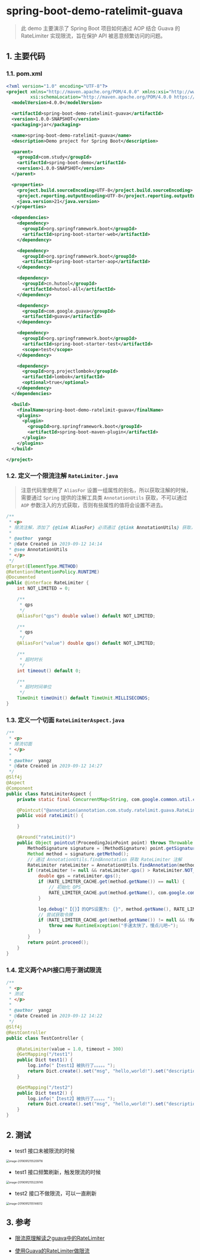 # spring-boot-demo-ratelimit-guava

> 此 demo 主要演示了 Spring Boot 项目如何通过 AOP 结合 Guava 的 RateLimiter 实现限流，旨在保护 API 被恶意频繁访问的问题。

## 1. 主要代码

### 1.1. pom.xml

```xml
<?xml version="1.0" encoding="UTF-8"?>
<project xmlns="http://maven.apache.org/POM/4.0.0" xmlns:xsi="http://www.w3.org/2001/XMLSchema-instance"
         xsi:schemaLocation="http://maven.apache.org/POM/4.0.0 https://maven.apache.org/xsd/maven-4.0.0.xsd">
  <modelVersion>4.0.0</modelVersion>

  <artifactId>spring-boot-demo-ratelimit-guava</artifactId>
  <version>1.0.0-SNAPSHOT</version>
  <packaging>jar</packaging>

  <name>spring-boot-demo-ratelimit-guava</name>
  <description>Demo project for Spring Boot</description>

  <parent>
    <groupId>com.study</groupId>
    <artifactId>spring-boot-demo</artifactId>
    <version>1.0.0-SNAPSHOT</version>
  </parent>

  <properties>
    <project.build.sourceEncoding>UTF-8</project.build.sourceEncoding>
    <project.reporting.outputEncoding>UTF-8</project.reporting.outputEncoding>
    <java.version>21</java.version>
  </properties>

  <dependencies>
    <dependency>
      <groupId>org.springframework.boot</groupId>
      <artifactId>spring-boot-starter-web</artifactId>
    </dependency>

    <dependency>
      <groupId>org.springframework.boot</groupId>
      <artifactId>spring-boot-starter-aop</artifactId>
    </dependency>

    <dependency>
      <groupId>cn.hutool</groupId>
      <artifactId>hutool-all</artifactId>
    </dependency>

    <dependency>
      <groupId>com.google.guava</groupId>
      <artifactId>guava</artifactId>
    </dependency>

    <dependency>
      <groupId>org.springframework.boot</groupId>
      <artifactId>spring-boot-starter-test</artifactId>
      <scope>test</scope>
    </dependency>

    <dependency>
      <groupId>org.projectlombok</groupId>
      <artifactId>lombok</artifactId>
      <optional>true</optional>
    </dependency>
  </dependencies>

  <build>
    <finalName>spring-boot-demo-ratelimit-guava</finalName>
    <plugins>
      <plugin>
        <groupId>org.springframework.boot</groupId>
        <artifactId>spring-boot-maven-plugin</artifactId>
      </plugin>
    </plugins>
  </build>

</project>
```

### 1.2. 定义一个限流注解 `RateLimiter.java`

> 注意代码里使用了 `AliasFor` 设置一组属性的别名，所以获取注解的时候，需要通过 `Spring` 提供的注解工具类 `AnnotationUtils` 获取，不可以通过 `AOP` 参数注入的方式获取，否则有些属性的值将会设置不进去。

```java
/**
 * <p>
 * 限流注解，添加了 {@link AliasFor} 必须通过 {@link AnnotationUtils} 获取，才会生效
 *
 * @author  yangz
 * @date Created in 2019-09-12 14:14
 * @see AnnotationUtils
 * </p>
 */
@Target(ElementType.METHOD)
@Retention(RetentionPolicy.RUNTIME)
@Documented
public @interface RateLimiter {
    int NOT_LIMITED = 0;

    /**
     * qps
     */
    @AliasFor("qps") double value() default NOT_LIMITED;

    /**
     * qps
     */
    @AliasFor("value") double qps() default NOT_LIMITED;

    /**
     * 超时时长
     */
    int timeout() default 0;

    /**
     * 超时时间单位
     */
    TimeUnit timeUnit() default TimeUnit.MILLISECONDS;
}
```

### 1.3. 定义一个切面 `RateLimiterAspect.java`

```java
/**
 * <p>
 * 限流切面
 * </p>
 *
 * @author  yangz
 * @date Created in 2019-09-12 14:27
 */
@Slf4j
@Aspect
@Component
public class RateLimiterAspect {
    private static final ConcurrentMap<String, com.google.common.util.concurrent.RateLimiter> RATE_LIMITER_CACHE = new ConcurrentHashMap<>();

    @Pointcut("@annotation(annotation.com.study.ratelimit.guava.RateLimiter)")
    public void rateLimit() {

    }

    @Around("rateLimit()")
    public Object pointcut(ProceedingJoinPoint point) throws Throwable {
        MethodSignature signature = (MethodSignature) point.getSignature();
        Method method = signature.getMethod();
        // 通过 AnnotationUtils.findAnnotation 获取 RateLimiter 注解
        RateLimiter rateLimiter = AnnotationUtils.findAnnotation(method, RateLimiter.class);
        if (rateLimiter != null && rateLimiter.qps() > RateLimiter.NOT_LIMITED) {
            double qps = rateLimiter.qps();
            if (RATE_LIMITER_CACHE.get(method.getName()) == null) {
                // 初始化 QPS
                RATE_LIMITER_CACHE.put(method.getName(), com.google.common.util.concurrent.RateLimiter.create(qps));
            }

            log.debug("【{}】的QPS设置为: {}", method.getName(), RATE_LIMITER_CACHE.get(method.getName()).getRate());
            // 尝试获取令牌
            if (RATE_LIMITER_CACHE.get(method.getName()) != null && !RATE_LIMITER_CACHE.get(method.getName()).tryAcquire(rateLimiter.timeout(), rateLimiter.timeUnit())) {
                throw new RuntimeException("手速太快了，慢点儿吧~");
            }
        }
        return point.proceed();
    }
}
```

### 1.4. 定义两个API接口用于测试限流

```java
/**
 * <p>
 * 测试
 * </p>
 *
 * @author  yangz
 * @date Created in 2019-09-12 14:22
 */
@Slf4j
@RestController
public class TestController {

    @RateLimiter(value = 1.0, timeout = 300)
    @GetMapping("/test1")
    public Dict test1() {
        log.info("【test1】被执行了。。。。。");
        return Dict.create().set("msg", "hello,world!").set("description", "别想一直看到我，不信你快速刷新看看~");
    }

    @GetMapping("/test2")
    public Dict test2() {
        log.info("【test2】被执行了。。。。。");
        return Dict.create().set("msg", "hello,world!").set("description", "我一直都在，卟离卟弃");
    }
}
```

## 2. 测试

- test1 接口未被限流的时候

<img src="http://static.xkcoding.com/spring-boot-demo/ratelimit/guava/063719.jpg" alt="image-20190912155209716" style="zoom:50%;" />

- test1 接口频繁刷新，触发限流的时候

<img src="http://static.xkcoding.com/spring-boot-demo/ratelimit/guava/063718-1.jpg" alt="image-20190912155229745" style="zoom:50%;" />

- test2 接口不做限流，可以一直刷新

<img src="http://static.xkcoding.com/spring-boot-demo/ratelimit/guava/063718.jpg" alt="image-20190912155146012" style="zoom:50%;" />

## 3. 参考

- [限流原理解读之guava中的RateLimiter](https://juejin.im/post/5bb48d7b5188255c865e31bc)

- [使用Guava的RateLimiter做限流](https://my.oschina.net/hanchao/blog/1833612)

